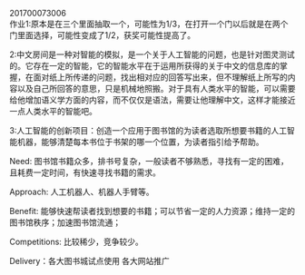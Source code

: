 201700073006  
作业1:原本是在三个里面抽取一个，可能性为1/3，在打开一个门以后就是在两个门里面选择，可能性变成了1/2，获奖可能性提高了。

2:中文房间是一种对智能的模拟，是一个关于人工智能的问题，也是针对图灵测试的。它存在一定的智能，它的智能水平在于运用所获得的关于中文的信息库的掌握，在面对纸上所传递的问题，找出相对应的回答写出来，但不理解纸上所写的内容以及自己所回答的意思，只是机械地照搬。对于具有人类水平的智能，可以需要给他增加语义学方面的内容，而不仅仅是语法，需要让他理解中文，这样才能接近一点人类水平的智能吧。

3:人工智能的创新项目：创造一个应用于图书馆的为读者选取所想要书籍的人工智能机器，能够清楚每本书位于书架的哪一个位置，为读者指引给予帮助。

Need: 图书馆书籍众多，排书号复杂，一般读者不够熟悉，寻找有一定的困难，且耗费一定时间，有快速寻找书籍的需求。

Approach: 人工机器人、机器人手臂等。

Benefit: 能够快速帮读者找到想要的书籍；可以节省一定的人力资源；维持一定的图书馆秩序；加速图书馆流通；

Competitions: 比较稀少，竞争较少。

Delivery：各大图书城试点使用  各大网站推广
